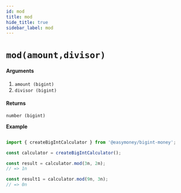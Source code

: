 ```yaml
---
id: mod
title: mod
hide_title: true
sidebar_label: mod
---
```



# `mod(amount,divisor)`

#### Arguments

1. `amount (bigint)` 
2. `divisor (bigint)`

#### Returns

`number (bigint)`


**Example**

```js

import { createBigIntCalculator } from '@easymoney/bigint-money';

const calculator = createBigIntCalculator();

const result = calculator.mod(3n, 2n);
// => 1n

const result1 = calculator.mod(9n, 3n);
// => 0n

```